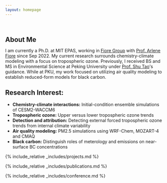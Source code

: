 ```yaml
---
layout: homepage
---
```


<h1 id="about-me"></h1>

<h2 style="margin: 60px 0px 10px;">About Me</h2>

I am currently a Ph.D. at MIT EPAS, working in [Fiore Group](https://www.teampaccc.mit.edu) with [Prof. Arlene Fiore](https://eapsweb.mit.edu/people/amfiore) since Sep 2022. My current research surrounds chemistry-climate modeling with a focus on tropospheric ozone. Previously, I received BS and MS in Environmental Science at Peking University under [Prof. Shu Tao](https://www.ues.pku.edu.cn/jszy/ts/tsgrjl/index.htm)'s guidance. While at PKU, my work focused on utilizing air quality modeling to establish reduced-form models for black carbon.

## Research Interest:
- **Chemistry-climate interactions:** Initial-condition ensemble simulations of CESM2-WACCM6
- **Tropospheric ozone:** Upper versus lower tropospheric ozone trends
- **Detection and attribution:** Detecting external forced tropospheric ozone trends from internal climate variability
- **Air quality modeling:** PM2.5 simulations using WRF-Chem, MOZART-4 and CMAQ
- **Black carbon:** Distinguish roles of meterology and emissions on near-surface BC concentrations

{% include_relative _includes/projects.md %}

{% include_relative _includes/publications.md %}

{% include_relative _includes/conference.md %}
